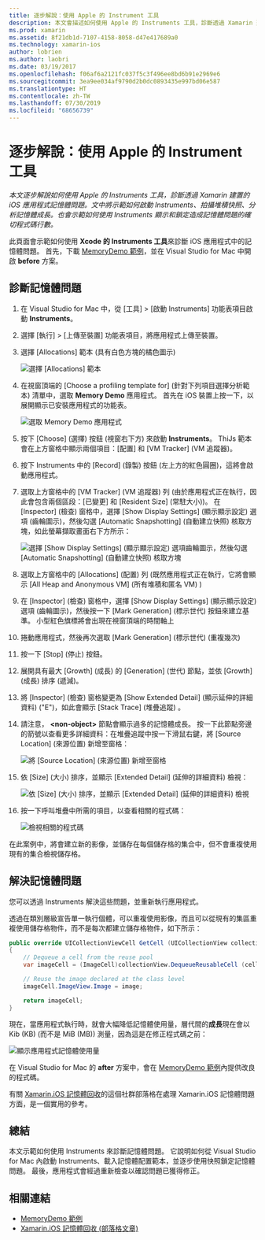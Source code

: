 ```yaml
---
title: 逐步解說：使用 Apple 的 Instrument 工具
description: 本文會描述如何使用 Apple 的 Instruments 工具，診斷透過 Xamarin 建置的 iOS 應用程式記憶體問題。 文中會示範如何啟動 Instruments、拍攝堆積快照、分析記憶體成長等等。
ms.prod: xamarin
ms.assetid: 8f21db1d-7107-4158-8058-d47e417689a0
ms.technology: xamarin-ios
author: lobrien
ms.author: laobri
ms.date: 03/19/2017
ms.openlocfilehash: f06af6a2121fc037f5c3f496ee8bd6b91e2969e6
ms.sourcegitcommit: 3ea9ee034af9790d2b0dc0893435e997bd06e587
ms.translationtype: HT
ms.contentlocale: zh-TW
ms.lasthandoff: 07/30/2019
ms.locfileid: "68656739"
---
```

# <a name="walkthrough---using-apples-instruments-tool"></a>逐步解說：使用 Apple 的 Instrument 工具

_本文逐步解說如何使用 Apple 的 Instruments 工具，診斷透過 Xamarin 建置的 iOS 應用程式記憶體問題。文中將示範如何啟動 Instruments、拍攝堆積快照、分析記憶體成長。也會示範如何使用 Instruments 顯示和鎖定造成記憶體問題的確切程式碼行數。_

此頁面會示範如何使用 **Xcode 的 Instruments 工具**來診斷 iOS 應用程式中的記憶體問題。
首先，下載 [MemoryDemo 範例](https://docs.microsoft.com/samples/xamarin/ios-samples/profiling-memorydemo)，並在 Visual Studio for Mac 中開啟 **before** 方案。

## <a name="diagnosing-the-memory-issues"></a>診斷記憶體問題

1. 在 Visual Studio for Mac 中，從 [工具] > [啟動 Instruments]  功能表項目啟動 **Instruments**。
2. 選擇 [執行] > [上傳至裝置]  功能表項目，將應用程式上傳至裝置。
3. 選擇 [Allocations]  範本 (具有白色方塊的橘色圖示)

    ![](walkthrough-apples-instrument-images/00-allocations-tempate.png "選擇 [Allocations] 範本")

4. 在視窗頂端的 [Choose a profiling template for]  \(針對下列項目選擇分析範本\) 清單中，選取 **Memory Demo** 應用程式。 首先在 iOS 裝置上按一下，以展開顯示已安裝應用程式的功能表。

    ![](walkthrough-apples-instrument-images/01-mem-demo.png "選取 Memory Demo 應用程式")

5. 按下 [Choose]  \(選擇\) 按鈕 (視窗右下方) 來啟動 **Instruments**。 ThiJs 範本會在上方窗格中顯示兩個項目：[配置] 和 [VM Tracker] \(VM 追蹤器\)。

6. 按下 Instruments 中的 [Record] \(錄製\)  按鈕 (左上方的紅色圓圈)，這將會啟動應用程式。

7. 選取上方窗格中的 [VM Tracker] \(VM 追蹤器\)  列 (由於應用程式正在執行，因此會包含兩個區段：[已變更] 和 [Resident Size] \(常駐大小\))。 在 [Inspector] \(檢查\)  窗格中，選擇 [Show Display Settings] \(顯示顯示設定\)  選項 (齒輪圖示)，然後勾選 [Automatic Snapshotting] \(自動建立快照\)  核取方塊，如此螢幕擷取畫面右下方所示：

    ![](walkthrough-apples-instrument-images/02-auto-snapshot.png "選擇 [Show Display Settings] \(顯示顯示設定\) 選項齒輪圖示，然後勾選 [Automatic Snapshotting] \(自動建立快照\) 核取方塊")

8. 選取上方窗格中的 [Allocations] \(配置\)  列 (既然應用程式正在執行，它將會顯示 [All Heap and Anonymous VM] \(所有堆積和匿名 VM\)  )
9. 在 [Inspector] \(檢查\)  窗格中，選擇 [Show Display Settings] \(顯示顯示設定\)  選項 (齒輪圖示)，然後按一下 [Mark Generation] \(標示世代\)  按鈕來建立基準。 小型紅色旗標將會出現在視窗頂端的時間軸上
10. 捲動應用程式，然後再次選取 [Mark Generation] \(標示世代\)  (重複幾次)
11. 按一下 [Stop] \(停止\)  按鈕。
12. 展開具有最大 [Growth] \(成長\)  的 [Generation] \(世代\)  節點，並依 [Growth] \(成長\)  排序 (遞減)。
13. 將 [Inspector] \(檢查\)  窗格變更為 [Show Extended Detail] \(顯示延伸的詳細資料\)  ("E")，如此會顯示 [Stack Trace] \(堆疊追蹤\)  。

14. 請注意， **&lt;non-object>** 節點會顯示過多的記憶體成長。 按一下此節點旁邊的箭號以查看更多詳細資料：在堆疊追蹤中按一下滑鼠右鍵，將 [Source Location] \(來源位置\)  新增至窗格：

    ![](walkthrough-apples-instrument-images/03-mem-growth.png "將 [Source Location] \(來源位置\) 新增至窗格")

15. 依 [Size] \(大小\)  排序，並顯示 [Extended Detail] \(延伸的詳細資料\)  檢視：

    ![](walkthrough-apples-instrument-images/04-extended-detail.png "依 [Size] \(大小\) 排序，並顯示 [Extended Detail] \(延伸的詳細資料\) 檢視")

16. 按一下呼叫堆疊中所需的項目，以查看相關的程式碼：

    ![](walkthrough-apples-instrument-images/05-related-code.png "檢視相關的程式碼")

在此案例中，將會建立新的影像，並儲存在每個儲存格的集合中，但不會重複使用現有的集合檢視儲存格。

## <a name="resolving-the-memory-issues"></a>解決記憶體問題

您可以透過 Instruments 解決這些問題，並重新執行應用程式。

透過在類別層級宣告單一執行個體，可以重複使用影像，而且可以從現有的集區重複使用儲存格物件，而不是每次都建立儲存格物件，如下所示：

```csharp
public override UICollectionViewCell GetCell (UICollectionView collectionView, NSIndexPath indexPath)
{
    // Dequeue a cell from the reuse pool
    var imageCell = (ImageCell)collectionView.DequeueReusableCell (cellId, indexPath);

    // Reuse the image declared at the class level
    imageCell.ImageView.Image = image;

    return imageCell;
}
```

現在，當應用程式執行時，就會大幅降低記憶體使用量，層代間的**成長**現在會以 Kib (KB) (而不是 MiB (MB)) 測量，因為這是在修正程式碼之前：

![](walkthrough-apples-instrument-images/06-reduced-memory.png "顯示應用程式記憶體使用量")

在 Visual Studio for Mac 的 **after** 方案中，會在 [MemoryDemo 範例](https://docs.microsoft.com/samples/xamarin/ios-samples/profiling-memorydemo)內提供改良的程式碼。

有關 [Xamarin.iOS 記憶體回收](http://c-sharx.net/2015-04-27-xamarin-ios-the-garbage-collector-and-me/)的這個社群部落格在處理 Xamarin.iOS 記憶體問題方面，是一個實用的參考。

## <a name="summary"></a>總結

本文示範如何使用 Instruments 來診斷記憶體問題。
它說明如何從 Visual Studio for Mac 內啟動 Instruments、載入記憶體配置範本，並逐步使用快照鎖定記憶體問題。
最後，應用程式會經過重新檢查以確認問題已獲得修正。

## <a name="related-links"></a>相關連結

- [MemoryDemo 範例](https://docs.microsoft.com/samples/xamarin/ios-samples/profiling-memorydemo)
- [Xamarin.iOS 記憶體回收 (部落格文章)](http://c-sharx.net/2015-04-27-xamarin-ios-the-garbage-collector-and-me/)
